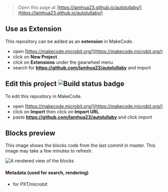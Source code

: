 
> Open this page at [https://lamhua23.github.io/autolullaby/](https://lamhua23.github.io/autolullaby/)

## Use as Extension

This repository can be added as an **extension** in MakeCode.

* open [https://makecode.microbit.org/](https://makecode.microbit.org/)
* click on **New Project**
* click on **Extensions** under the gearwheel menu
* search for **https://github.com/lamhua23/autolullaby** and import

## Edit this project ![Build status badge](https://github.com/lamhua23/autolullaby/workflows/MakeCode/badge.svg)

To edit this repository in MakeCode.

* open [https://makecode.microbit.org/](https://makecode.microbit.org/)
* click on **Import** then click on **Import URL**
* paste **https://github.com/lamhua23/autolullaby** and click import

## Blocks preview

This image shows the blocks code from the last commit in master.
This image may take a few minutes to refresh.

![A rendered view of the blocks](https://github.com/lamhua23/autolullaby/raw/master/.github/makecode/blocks.png)

#### Metadata (used for search, rendering)

* for PXT/microbit
<script src="https://makecode.com/gh-pages-embed.js"></script><script>makeCodeRender("{{ site.makecode.home_url }}", "{{ site.github.owner_name }}/{{ site.github.repository_name }}");</script>
